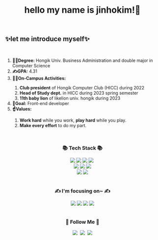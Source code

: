 <div align=center>
    <h1>hello my name is jinhokim!🎈</h1>
</div>

<br>
<div>
    <h2>✨let me introduce myself✨</h2>
</div>

<br>

<ol>
    <li><strong>🧑‍🎓Degree:</strong> Hongik Univ. Business Administration and double major in Computer Science</li>
    <li><strong>✍️GPA:</strong> 4.31</li>
    <li><strong>🏃‍♂️On-Campus Activities:</strong> </li>
    <ol>
        <li><strong>Club president</strong> of Hongik Computer Club (HICC) during 2022</li>
        <li><strong>Head of Study dept.</strong> in HICC during 2023 spring semester</li>
        <li><strong>11th baby lion</strong> of likelion univ. hongik during 2023</li>
    </ol>
    <li><strong>🎯Goal:</strong> Front-end developer</li>
    <li><strong>☝️Values:</strong></li>
    <ol>
        <li><strong>Work hard</strong> while you work, <strong>play hard</strong> while you play.</li>
        <li><strong>Make every effort</strong> to do my part.</li>
    </ol>
</ol>


<br>

<div align=center>
    <h3>📚 Tech Stack 📚</h3>
</div>


<div align=center>        
    <img src="https://img.shields.io/badge/Python-3776AB?style=flat&logo=Python&logoColor=white" />
    <img src="https://img.shields.io/badge/C-A8B9CC?style=flat&logo=C&logoColor=white" />
    <img src="https://img.shields.io/badge/C++-00599C?style=flat&logo=C%2B%2B&logoColor=white" />
    <img src="https://img.shields.io/badge/Java-007396?style=flat-square&logo=Java&logoColor=white"/></a>&nbsp 
    <br>
    <img src="https://img.shields.io/badge/HTML5-E34F26?style=flat&logo=HTML5&logoColor=white" />
    <img src="https://img.shields.io/badge/CSS3-1572B6?style=flat&logo=CSS3&logoColor=white" />
    <img src="https://img.shields.io/badge/JavaScript-F7DF1E?style=flat&logo=JavaScript&logoColor=white" />
    <br>
    <img src="https://img.shields.io/badge/Bootstrap-7952B3?style=flat&logo=Bootstrap&logoColor=white" />
    <img src="https://img.shields.io/badge/Django-092E20?style=flat&logo=Django&logoColor=white" />    
</div>

<br>

<div align=center>
    <h3>✍️ I'm focusing on~ ✍️</h3>
</div>

<div align=center>
    <img src="https://img.shields.io/badge/React-61DAFB?style=flat&logo=React&logoColor=white" />
    <img src="https://img.shields.io/badge/Redux-764ABC?style=flat&logo=Redux&logoColor=white" />
    <img src="https://img.shields.io/badge/TypeScript-3178C6?style=flat&logo=TypeScript&logoColor=white" />
    <img src="https://img.shields.io/badge/Figma-F24E1E?style=flat&logo=Figma&logoColor=white" />
</div>

<br>

<h3 align="center">🌈 Follow Me 🌈</h3>
<p align="center">
  <a href="https://www.notion.so/HICC-dc6a52ddd92343c98c8fae14590ceb76"><img src="https://img.shields.io/badge/-HICC-brightgreen"/></a>&nbsp
  <a href="https://www.instagram.com/jinokim98/"><img src="https://img.shields.io/badge/Instagram-E4405F?style=flat-square&logo=Instagram&logoColor=white&link=https://www.instagram.com/jinokim98/"/></a>&nbsp
  <a href="mailto:rlawlsgh1227@gmail.com"><img src="https://img.shields.io/badge/Gmail-d14836?style=flat-square&logo=Gmail&logoColor=white&link=rlawlsgh1227@gmail.com"/></a>
</p>

<br>

